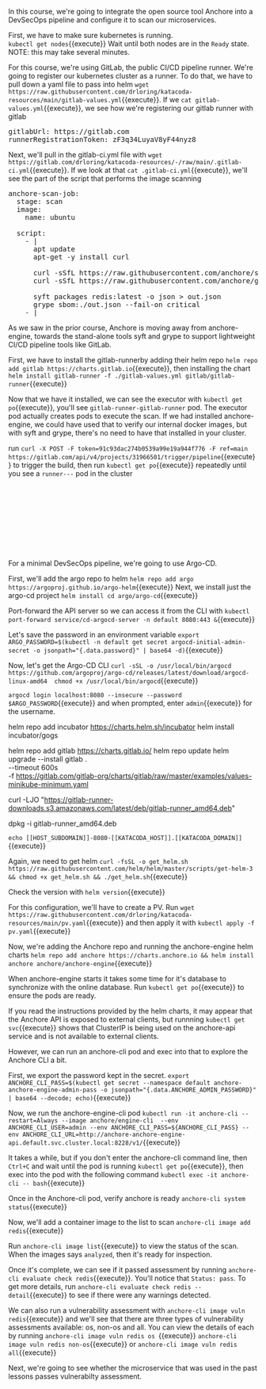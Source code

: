 In this course, we're going to integrate the open source tool Anchore into a DevSecOps pipeline and configure it to scan our microservices.

First, we have to make sure kubernetes is running.  
`kubectl get nodes`{{execute}}
Wait until both nodes are in the `Ready` state. NOTE: this may take several minutes.

For this course, we're using GitLab, the public CI/CD pipeline runner.  We're going to register our kubernetes cluster as a runner.  To do that, we have to pull down a yaml file to pass into helm `wget https://raw.githubusercontent.com/drloring/katacoda-resources/main/gitlab-values.yml`{{execute}}.  If we `cat gitlab-values.yml`{{execute}}, we see how we're registering our gitlab runner with gitlab
<pre>
gitlabUrl: https://gitlab.com
runnerRegistrationToken: zF3q34LuyaV8yF44nyz8
</pre>

Next, we'll pull in the gitlab-ci.yml file with `wget https://gitlab.com/drloring/katacoda-resources/-/raw/main/.gitlab-ci.yml`{{execute}}.  If we look at that `cat .gitlab-ci.yml`{{execute}}, we'll see the part of the script that performs the image scanning
<pre>
anchore-scan-job:
  stage: scan
  image:
    name: ubuntu

  script:
    - |
      apt update
      apt-get -y install curl
      
      curl -sSfL https://raw.githubusercontent.com/anchore/syft/main/install.sh | sh -s -- -b /usr/local/bin
      curl -sSfL https://raw.githubusercontent.com/anchore/grype/main/install.sh | sh -s -- -b /usr/local/bin

      syft packages redis:latest -o json > out.json
      grype sbom:./out.json --fail-on critical
    - |
</pre>

As we saw in the prior course, Anchore is moving away from anchore-engine, towards the stand-alone tools syft and grype to support lightweight CI/CD pipeline tools like GitLab.

First, we have to install the gitlab-runnerby adding their helm repo `helm repo add gitlab https://charts.gitlab.io`{{execute}}, then installing the chart `helm install gitlab-runner -f ./gitlab-values.yml gitlab/gitlab-runner`{{execute}}

Now that we have it installed, we can see the executor with `kubectl get po`{{execute}}, you'll see `gitlab-runner-gitlab-runner` pod.  The executor pod actually creates pods to execute the scan.  If we had installed anchore-engine, we could have used that to verify our internal docker images, but with syft and grype, there's no need to have that installed in your cluster.

run `curl -X POST -F token=91c93dac274b0539a99e19a944f776 -F ref=main https://gitlab.com/api/v4/projects/31966501/trigger/pipeline`{{execute}} to trigger the build, then run `kubectl get po`{{execute}} repeatedly until you see a `runner---` pod in the cluster

<br>
<br>
<br>
<br>
<br>
<br>
<br>
<br>

For a minimal DevSecOps pipeline, we're going to use Argo-CD.

First, we'll add the argo repo to helm `helm repo add argo https://argoproj.github.io/argo-helm`{{execute}}
Next, we install just the argo-cd project `helm install cd argo/argo-cd`{{execute}}

Port-forward the API server so we can access it from the CLI with `kubectl port-forward service/cd-argocd-server -n default 8080:443 &`{{execute}}

Let's save the password in an environment variable `export ARGO_PASSWORD=$(kubectl -n default get secret argocd-initial-admin-secret -o jsonpath="{.data.password}" | base64 -d)`{{execute}}

Now, let's get the Argo-CD CLI `curl -sSL -o /usr/local/bin/argocd https://github.com/argoproj/argo-cd/releases/latest/download/argocd-linux-amd64 
chmod +x /usr/local/bin/argocd`{{execute}} 

`argocd login localhost:8080 --insecure --password $ARGO_PASSWORD`{{execute}} and when prompted, enter `admin`{{execute}} for the username.

helm repo add incubator https://charts.helm.sh/incubator
helm install incubator/gogs

helm repo add gitlab https://charts.gitlab.io/
helm repo update
helm upgrade --install gitlab . \
  --timeout 600s \
  -f https://gitlab.com/gitlab-org/charts/gitlab/raw/master/examples/values-minikube-minimum.yaml

curl -LJO "https://gitlab-runner-downloads.s3.amazonaws.com/latest/deb/gitlab-runner_amd64.deb"

dpkg -i gitlab-runner_amd64.deb

`echo [[HOST_SUBDOMAIN]]-8080-[[KATACODA_HOST]].[[KATACODA_DOMAIN]]`{{execute}}








Again, we need to get helm
`curl -fsSL -o get_helm.sh https://raw.githubusercontent.com/helm/helm/master/scripts/get-helm-3 && chmod +x get_helm.sh && ./get_helm.sh`{{execute}}

Check the version with `helm version`{{execute}}

For this configuration, we'll have to create a PV.  Run `wget https://raw.githubusercontent.com/drloring/katacoda-resources/main/pv.yaml`{{execute}} and then apply it with `kubectl apply -f pv.yaml`{{execute}}

Now, we're adding the Anchore repo and running the anchore-engine helm charts
`helm repo add anchore https://charts.anchore.io && helm install anchore anchore/anchore-engine`{{execute}}

When anchore-engine starts it takes some time for it's database to synchronize with the online database.  Run `kubectl get po`{{execute}} to ensure the pods are ready.

If you read the instructions provided by the helm charts, it may appear that the Anchore API is exposed to external clients, but runnning `kubectl get svc`{{execute}} shows that ClusterIP is being used on the anchore-api service and is not available to external clients.

However, we can run an anchore-cli pod and exec into that to explore the Anchore CLI a bit.

First, we export the password kept in the secret. `export ANCHORE_CLI_PASS=$(kubectl get secret --namespace default anchore-anchore-engine-admin-pass -o jsonpath="{.data.ANCHORE_ADMIN_PASSWORD}" | base64 --decode; echo)`{{execute}}

Now, we run the anchore-engine-cli pod `kubectl run -it anchore-cli --restart=Always --image anchore/engine-cli  --env ANCHORE_CLI_USER=admin --env ANCHORE_CLI_PASS=${ANCHORE_CLI_PASS} --env ANCHORE_CLI_URL=http://anchore-anchore-engine-api.default.svc.cluster.local:8228/v1/`{{execute}}

It takes a while, but if you don't enter the anchore-cli command line, then `Ctrl+C` and wait until the pod is running `kubectl get po`{{execute}}, then exec into the pod with the following command `kubectl exec -it anchore-cli -- bash`{{execute}}

Once in the Anchore-cli pod, verify anchore is ready
`anchore-cli system status`{{execute}}

Now, we'll add a container image to the list to scan `anchore-cli image add redis`{{execute}}

Run `anchore-cli image list`{{execute}} to view the status of the scan.  When the images says `analyzed`, then it's ready for inspection.  

Once it's complete, we can see if it passed assessment by running `anchore-cli evaluate check redis`{{execute}}.  You'll notice that `Status: pass`.  To get more details, run `anchore-cli evaluate check redis --detail`{{execute}} to see if there were any warnings detected.

We can also run a vulnerability assessment with `anchore-cli image vuln redis`{{execute}} and we'll see that there are three types of vulnerability assessments available: os, non-os and all.  You can view the details of each by running `anchore-cli image vuln redis os `{{execute}} `anchore-cli image vuln redis non-os`{{execute}} or `anchore-cli image vuln redis all`{{execute}}

Next, we're going to see whether the microservice that was used in the past lessons passes vulnerabilty assessment.
